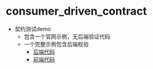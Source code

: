 # consumer_driven_contract
+ 契约测试demo
    + 包含一个官网示例，无后端验证代码
    + 一个完整示例包含后端校验
        + [后端代码](https://github.com/freechenh/consumer_driven_contract/blob/main/official_website_demo/provider/api_service.py)
        + [前端代码](https://github.com/freechenh/consumer_driven_contract/blob/main/official_website_demo/customer/consumer_miku.py)
